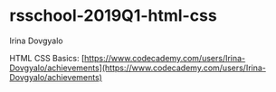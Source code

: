 # rsschool-2019Q1-html-css  

Irina Dovgyalo

HTML CSS Basics: [https://www.codecademy.com/users/Irina-Dovgyalo/achievements](https://www.codecademy.com/users/Irina-Dovgyalo/achievements)